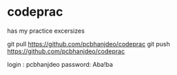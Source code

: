 codeprac
========

has my practice excersizes

git pull https://github.com/pcbhanjdeo/codeprac
git push https://github.com/pcbhanjdeo/codeprac



login : pcbhanjdeo
password: Aba!ba

